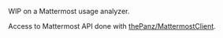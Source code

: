 WIP on a Mattermost usage analyzer.

Access to Mattermost API done with [thePanz/MattermostClient](https://github.com/thePanz/MattermostClient).
